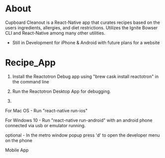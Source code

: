 # About

Cupboard Cleanout is a React-Native app that curates recipes based on the users ingredients, allergies, and diet restrictions.  Utilizes the Ignite Bowser CLI and React-Native among many other utilities. 

* Still in Development for iPhone & Android with future plans for a website

# Recipe_App

1) Install the Reactotron Debug app using "brew cask install reactotron" in the command line

2) Run the Reactotron Desktop App for debugging.

3)
For Mac OS - Run "react-native run-ios"

For Windows 10 - Run "react-native run-android" with an android phone connected via usb or emulator running.

optional - 
In the metro window popup press 'd' to open the developer menu on the phone 

Mobile App
